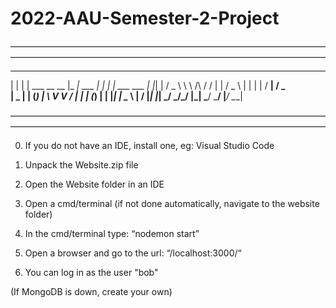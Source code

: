 # 2022-AAU-Semester-2-Project
————————————————————————————————————————————————————————————————————————
  _   _                        _____             _   _              
 | | | |   ___   __      __   |_   _|   ___     | | | |  ___    ___ 
 | |_| |  / _ \  \ \ /\ / /     | |    / _ \    | | | | / __|  / _ \
 |  _  | | (_) |  \ V  V /      | |   | (_) |   | |_| | \__ \ |  __/
 |_| |_|  \___/    \_/\_/       |_|    \___/     \___/  |___/  \___|
                                                                    
————————————————————————————————————————————————————————————————————————

0. If you do not have an IDE, install one, eg: Visual Studio Code

1. Unpack the Website.zip file

2. Open the Website folder in an IDE

3. Open a cmd/terminal (if not done automatically, navigate to the website folder)

4. In the cmd/terminal type: “nodemon start”

5. Open a browser and go to the url: “/localhost:3000/“

6. You can log in as the user "bob"

(If MongoDB is down, create your own)
